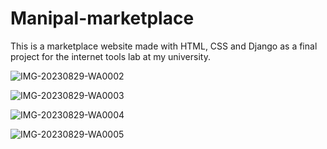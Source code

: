 # Manipal-marketplace 

This is a marketplace website made with HTML, CSS and Django as a final project for the internet tools lab at my university.

![IMG-20230829-WA0002](https://github.com/achintw/Manipal-Marketplace/assets/121821415/6e093877-b8ba-42c6-80af-04fd3b15009c)

![IMG-20230829-WA0003](https://github.com/achintw/Manipal-Marketplace/assets/121821415/89faa9b6-94e2-4198-8921-e97a4cfa1950)

![IMG-20230829-WA0004](https://github.com/achintw/Manipal-Marketplace/assets/121821415/1c797584-83e3-4db2-8873-3d124bb133e3)

![IMG-20230829-WA0005](https://github.com/achintw/Manipal-Marketplace/assets/121821415/7dc7d2bd-86a1-47dd-ab2a-6bcfbac66fee)
